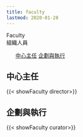 ```yaml
---
title: faculty
lastmod: 2020-01-28
---
```


<div class="page-faculty _container">
    <div class="page-title">
        <div class="line"></div>
        <div class="page-title-text">
            <div class="en">Faculty</div>
            <div class="ch">組織人員</div>
        </div>
    </div>


<ul class="tab">
    <a href="#block1">中心主任</a>
    <a href="#block2">企劃與執行</a>
</ul>

<div id="block1">

## 中心主任

{{< showFaculty director>}}

</div>

<div id="block2">

## 企劃與執行

{{< showFaculty curator>}}

</div>

</div>